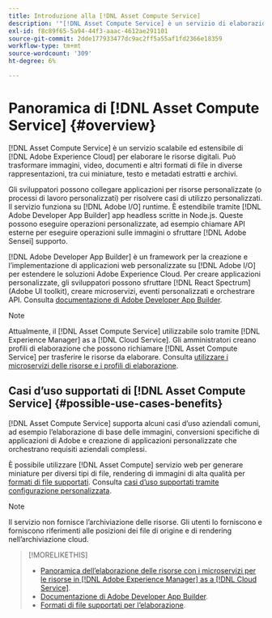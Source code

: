 ```yaml
---
title: Introduzione alla [!DNL Asset Compute Service]
description: '"[!DNL Asset Compute Service] è un servizio di elaborazione delle risorse nativo per il cloud che riduce la complessità e migliora la scalabilità".'
exl-id: f8c89f65-5a94-44f3-aaac-4612ae291101
source-git-commit: 2dde177933477dc9ac2ff5a55af1fd2366e18359
workflow-type: tm+mt
source-wordcount: '309'
ht-degree: 6%

---
```


# Panoramica di [!DNL Asset Compute Service] {#overview}

[!DNL Asset Compute Service] è un servizio scalabile ed estensibile di [!DNL Adobe Experience Cloud] per elaborare le risorse digitali. Può trasformare immagini, video, documenti e altri formati di file in diverse rappresentazioni, tra cui miniature, testo e metadati estratti e archivi.

Gli sviluppatori possono collegare applicazioni per risorse personalizzate (o processi di lavoro personalizzati) per risolvere casi di utilizzo personalizzati. Il servizio funziona su [!DNL Adobe I/O] runtime. È estendibile tramite [!DNL Adobe Developer App Builder] app headless scritte in Node.js. Queste possono eseguire operazioni personalizzate, ad esempio chiamare API esterne per eseguire operazioni sulle immagini o sfruttare [!DNL Adobe Sensei] supporto.

[!DNL Adobe Developer App Builder] è un framework per la creazione e l’implementazione di applicazioni web personalizzate su [!DNL Adobe I/O] per estendere le soluzioni Adobe Experience Cloud. Per creare applicazioni personalizzate, gli sviluppatori possono sfruttare [!DNL React Spectrum] (Adobe UI toolkit), creare microservizi, eventi personalizzati e orchestrare API. Consulta [documentazione di Adobe Developer App Builder](https://developer.adobe.com/app-builder/docs/overview/).

>[!NOTE]
>
>Attualmente, il [!DNL Asset Compute Service] utilizzabile solo tramite [!DNL Experience Manager] as a [!DNL Cloud Service]. Gli amministratori creano profili di elaborazione che possono richiamare [!DNL Asset Compute Service] per trasferire le risorse da elaborare. Consulta [utilizzare i microservizi delle risorse e i profili di elaborazione](https://experienceleague.adobe.com/docs/experience-manager-cloud-service/assets/manage/asset-microservices-configure-and-use.html?lang=it).

## Casi d’uso supportati di [!DNL Asset Compute Service] {#possible-use-cases-benefits}

[!DNL Asset Compute Service] supporta alcuni casi d’uso aziendali comuni, ad esempio l’elaborazione di base delle immagini, conversioni specifiche di applicazioni di Adobe e creazione di applicazioni personalizzate che orchestrano requisiti aziendali complessi.

È possibile utilizzare [!DNL Asset Compute] servizio web per generare miniature per diversi tipi di file, rendering di immagini di alta qualità per [formati di file supportati](https://experienceleague.adobe.com/docs/experience-manager-cloud-service/assets/file-format-support.html). Consulta [casi d’uso supportati tramite configurazione personalizzata](https://experienceleague.adobe.com/docs/experience-manager-cloud-service/assets/manage/asset-microservices-configure-and-use.html?lang=it).

>[!NOTE]
>
>Il servizio non fornisce l’archiviazione delle risorse. Gli utenti lo forniscono e forniscono riferimenti alle posizioni dei file di origine e di rendering nell’archiviazione cloud.

<!-- TBD: Should this be mentioned in the docs?

|Asset Compute Service does not do this|Expectations from implementing client|
|---|---|
| Binary uploads or API-based asset ingestion. | Use other methods to ingest assets. |
| Store binaries or any persisted data across processing requests.| Each request is independent so treat it as a standalone request by sharing binary and processing instructions. |
| Store any configurations such as processing rules or settings for a user or an organization's account. | Add processing request to each request/instruction. |
| Direct event handling of asset creation events from storage systems and processing completed notifications, and errors. | Use [!DNL Adobe I/O] Events and other methods. |

-->

>[!MORELIKETHIS]
>
>* [Panoramica dell’elaborazione delle risorse con i microservizi per le risorse in [!DNL Adobe Experience Manager] as a [!DNL Cloud Service]](https://experienceleague.adobe.com/docs/experience-manager-cloud-service/assets/asset-microservices-overview.html?lang=it).
>* [Documentazione di Adobe Developer App Builder](https://developer.adobe.com/app-builder/docs/overview).
>* [Formati di file supportati per l’elaborazione](https://experienceleague.adobe.com/docs/experience-manager-cloud-service/assets/file-format-support.html).


<!-- **TBD:**
* Clarify the service can only be used within AEM as Cloud Service. The docs provided as context for custom application developers. Not to be used as a standalone service.
  ** and API as that plays a role in custom applications (accepting standard params, invoking Nui itself in the future, etc. (this is an outlook))

* link to aem as cloud service docs on asset ingestion and customization with processing profiles.
-->
